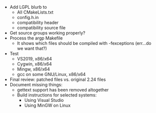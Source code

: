 * Add LGPL blurb to
  * All CMakeLists.txt
  * config.h.in
  * compatibility header
  * compatibility source file
* Get source groups working properly?
* Process the argp Makefile
  * It shows which files should be compiled with -fexceptions (err...do we want that?)
* Test
  * VS2019, x86/x64
  * Cygwin, x86/x64
  * Mingw, x86/x64
  * gcc on some GNU/Linux, x86/x64
* Final review: patched files vs. original 2.24 files
* Document missing things:
  * gettext support has been removed altogether
  * Build instructions for selected systems:
    * Using Visual Studio
    * Using MinGW on Linux
